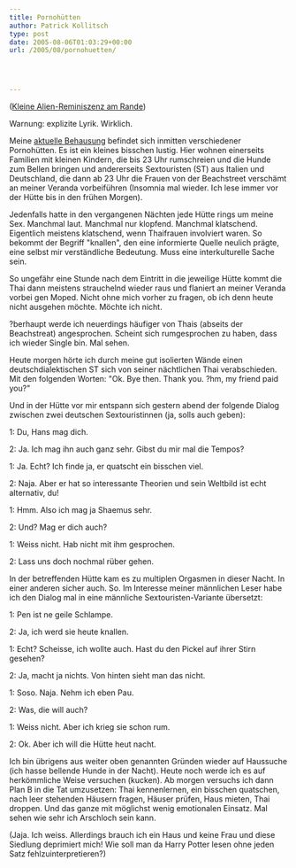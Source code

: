 ```yaml
---
title: Pornohütten
author: Patrick Kollitsch
type: post
date: 2005-08-06T01:03:29+00:00
url: /2005/08/pornohuetten/




---
```

(<a href="101">Kleine Alien-Reminiszenz am Rande</a>)

Warnung: explizite Lyrik. Wirklich.

Meine <a href="293">aktuelle Behausung</a> befindet sich inmitten verschiedener Pornohütten. Es ist ein kleines bisschen lustig. Hier wohnen einerseits Familien mit kleinen Kindern, die bis 23 Uhr rumschreien und die Hunde zum Bellen bringen und andererseits Sextouristen (ST) aus Italien und Deutschland, die dann ab 23 Uhr die Frauen von der Beachstreet verschämt an meiner Veranda vorbeiführen (Insomnia mal wieder. Ich lese immer vor der Hütte bis in den frühen Morgen).

Jedenfalls hatte in den vergangenen Nächten jede Hütte rings um meine Sex. Manchmal laut. Manchmal nur klopfend. Manchmal klatschend. Eigentlich meistens klatschend, wenn Thaifrauen involviert waren. So bekommt der Begriff "knallen", den eine informierte Quelle neulich prägte, eine selbst mir verständliche Bedeutung. Muss eine interkulturelle Sache sein.

So ungefähr eine Stunde nach dem Eintritt in die jeweilige Hütte kommt die Thai dann meistens strauchelnd wieder raus und flaniert an meiner Veranda vorbei gen Moped. Nicht ohne mich vorher zu fragen, ob ich denn heute nicht ausgehen möchte. Möchte ich nicht. 

?berhaupt werde ich neuerdings häufiger von Thais (abseits der Beachstreat) angesprochen. Scheint sich rumgesprochen zu haben, dass ich wieder Single bin. Mal sehen.

Heute morgen hörte ich durch meine gut isolierten Wände einen deutschdialektischen ST sich von seiner nächtlichen Thai verabschieden. Mit den folgenden Worten: "Ok. Bye then. Thank you. ?hm, my friend paid you?"

Und in der Hütte vor mir entspann sich gestern abend der folgende Dialog zwischen zwei deutschen Sextouristinnen (ja, solls auch geben): 

1: Du, Hans mag dich.
  
2: Ja. Ich mag ihn auch ganz sehr. Gibst du mir mal die Tempos?
  
1: Ja. Echt? Ich finde ja, er quatscht ein bisschen viel.
  
2: Naja. Aber er hat so interessante Theorien und sein Weltbild ist echt alternativ, du!
  
1: Hmm. Also ich mag ja Shaemus sehr.
  
2: Und? Mag er dich auch?
  
1: Weiss nicht. Hab nicht mit ihm gesprochen.
  
2: Lass uns doch nochmal rüber gehen.

In der betreffenden Hütte kam es zu multiplen Orgasmen in dieser Nacht. In einer anderen sicher auch. So. Im Interesse meiner männlichen Leser habe ich den Dialog mal in eine männliche Sextouristen-Variante übersetzt:

1: Pen ist ne geile Schlampe.
  
2: Ja, ich werd sie heute knallen.
  
1: Echt? Scheisse, ich wollte auch. Hast du den Pickel auf ihrer Stirn gesehen?
  
2: Ja, macht ja nichts. Von hinten sieht man das nicht.
  
1: Soso. Naja. Nehm ich eben Pau.
  
2: Was, die will auch?
  
1: Weiss nicht. Aber ich krieg sie schon rum.
  
2: Ok. Aber ich will die Hütte heut nacht.

Ich bin übrigens aus weiter oben genannten Gründen wieder auf Haussuche (ich hasse bellende Hunde in der Nacht). Heute noch werde ich es auf herkömmliche Weise versuchen (kucken). Ab morgen versuchs ich dann Plan B in die Tat umzusetzen: Thai kennenlernen, ein bisschen quatschen, nach leer stehenden Häusern fragen, Häuser prüfen, Haus mieten, Thai droppen. Und das ganze mit möglichst wenig emotionalen Einsatz. Mal sehen wie sehr ich Arschloch sein kann.

(Jaja. Ich weiss. Allerdings brauch ich ein Haus und keine Frau und diese Siedlung deprimiert mich! Wie soll man da Harry Potter lesen ohne jeden Satz fehlzuinterpretieren?)